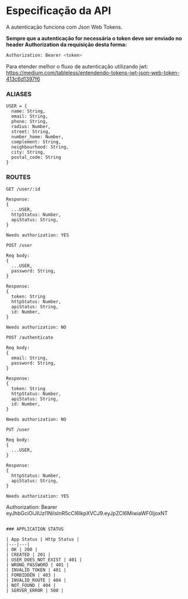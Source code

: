 # Especificação da API

A autenticação funciona com Json Web Tokens.

**Sempre que a autenticação for necessária o token deve ser enviado no header Authorization da requisição desta forma:**

```sh
Authorization: Bearer <token>
```

Para etender melhor o fluxo de autenticação utilizando jwt: 
https://medium.com/tableless/entendendo-tokens-jwt-json-web-token-413c6d1397f6 

### ALIASES
```
USER = {
  name: String,
  email: String,
  phone: String,
  radius: Number,
  street: String,
  number_home: Number,
  complement: String,
  neighbourhood: String,
  city: String,
  postal_code: String
}
```

### ROUTES

```
GET /user/:id

Response:
{
  ...USER,
  httpStatus: Number,
  apiStatus: String,
}

Needs authorization: YES
```

```
POST /user

Req body:
{
  ...USER,
  password: String,
}

Response:
{
  token: String
  httpStatus: Number,
  apiStatus: String,
  id: Number,
}

Needs authorization: NO
```

```
POST /authenticate

Req body:
{
  email: String,
  password: String,
}

Response:
{
  token: String
  httpStatus: Number,
  apiStatus: String,
  id: Number,
}

Needs authorization: NO
```

```
PUT /user

Req body:
{
  ...USER,
}

Response:
{
  httpStatus: Number,
  apiStatus: String,
}

Needs authorization: YES
```
Authorization: Bearer eyJhbGciOiJIUzI1NiIsInR5cCI6IkpXVCJ9.eyJpZCI6MiwiaWF0IjoxNT
```

### APPLICATION STATUS

| App Status | Http Status |
|---|---|
| OK | 200 |
| CREATED | 201 |
| USER_DOES_NOT_EXIST | 401 |
| WRONG_PASSWORD | 401 |
| INVALID_TOKEN | 401 |
| FORBIDDEN | 403 |
| INVALID_ROUTE | 404 |
| NOT_FOUND | 404 |
| SERVER_ERROR | 500 |